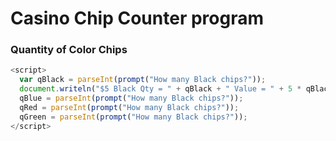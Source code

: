 # Casino Chip Counter program

### Quantity of Color Chips 
```javascript
<script>
  var qBlack = parseInt(prompt("How many Black chips?"));
  document.writeln("$5 Black Qty = " + qBlack + " Value = " + 5 * qBlack);
  qBlue = parseInt(prompt("How many Black chips?"));
  qRed = parseInt(prompt("How many Black chips?"));
  qGreen = parseInt(prompt("How many Black chips?"));
</script>
```
